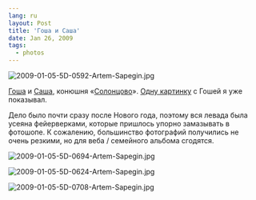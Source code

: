 ```yaml
---
lang: ru
layout: Post
title: 'Гоша и Саша'
date: Jan 26, 2009
tags:
  - photos
---
```


![2009-01-05-5D-0592-Artem-Sapegin.jpg](photo://667)

[Гоша](http://solontsovo-horse.ru/horses/zagorsk.html "Загорск") и [Саша](http://solontsovo-horse.ru/friends.html#sm "Саша"), конюшня «[Солонцово](http://solontsovo-horse.ru/ "Конюшня «Солонцово»")». [Одну картинку](http://birdwatcher.ru/blog/2870/ "Конь за веткой") с Гошей я уже показывал.

Дело было почти сразу после Нового года, поэтому вся левада была усеяна фейерверками, которые пришлось упорно замазывать в фотошопе. К сожалению, большинство фотографий получились не очень резкими, но для веба / семейного альбома сгодятся.

<!--more-->

![2009-01-05-5D-0694-Artem-Sapegin.jpg](photo://675)

![2009-01-05-5D-0624-Artem-Sapegin.jpg](photo://670)

![2009-01-05-5D-0708-Artem-Sapegin.jpg](photo://677)

